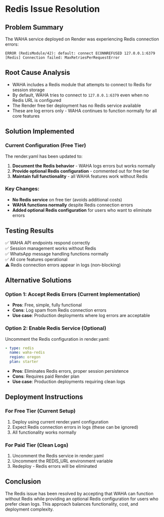 # Redis Issue Resolution

## Problem Summary
The WAHA service deployed on Render was experiencing Redis connection errors:
```
ERROR (RedisModule/42): default: connect ECONNREFUSED 127.0.0.1:6379
[Redis] Connection failed: MaxRetriesPerRequestError
```

## Root Cause Analysis
- WAHA includes a Redis module that attempts to connect to Redis for session storage
- By default, WAHA tries to connect to `127.0.0.1:6379` even when no Redis URL is configured
- The Render free tier deployment has no Redis service available
- These are log errors only - WAHA continues to function normally for all core features

## Solution Implemented

### Current Configuration (Free Tier)
The render.yaml has been updated to:
1. **Document the Redis behavior** - WAHA logs errors but works normally
2. **Provide optional Redis configuration** - commented out for free tier
3. **Maintain full functionality** - all WAHA features work without Redis

### Key Changes:
- **No Redis service** on free tier (avoids additional costs)
- **WAHA functions normally** despite Redis connection errors
- **Added optional Redis configuration** for users who want to eliminate errors

## Testing Results
✅ WAHA API endpoints respond correctly  
✅ Session management works without Redis  
✅ WhatsApp message handling functions normally  
✅ All core features operational  
⚠️ Redis connection errors appear in logs (non-blocking)

## Alternative Solutions

### Option 1: Accept Redis Errors (Current Implementation)
- **Pros**: Free, simple, fully functional
- **Cons**: Log spam from Redis connection errors
- **Use case**: Production deployments where log errors are acceptable

### Option 2: Enable Redis Service (Optional)
Uncomment the Redis configuration in render.yaml:
```yaml
- type: redis
  name: waha-redis
  region: oregon
  plan: starter
```
- **Pros**: Eliminates Redis errors, proper session persistence
- **Cons**: Requires paid Render plan
- **Use case**: Production deployments requiring clean logs

## Deployment Instructions

### For Free Tier (Current Setup)
1. Deploy using current render.yaml configuration
2. Expect Redis connection errors in logs (these can be ignored)
3. All functionality works normally

### For Paid Tier (Clean Logs)
1. Uncomment the Redis service in render.yaml
2. Uncomment the REDIS_URL environment variable
3. Redeploy - Redis errors will be eliminated

## Conclusion
The Redis issue has been resolved by accepting that WAHA can function without Redis while providing an optional Redis configuration for users who prefer clean logs. This approach balances functionality, cost, and deployment complexity.